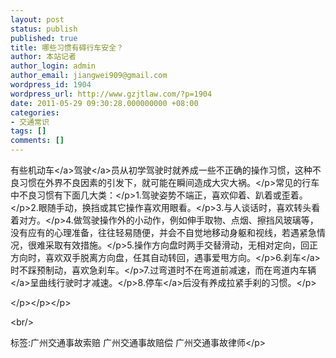 ```yaml
---
layout: post
status: publish
published: true
title: 哪些习惯有碍行车安全？
author: 本站记者
author_login: admin
author_email: jiangwei909@gmail.com
wordpress_id: 1904
wordpress_url: http://www.gzjtlaw.com/?p=1904
date: 2011-05-29 09:30:28.000000000 +08:00
categories:
- 交通常识
tags: []
comments: []
---
```

<p>有些<a>机动车<&#47;a><a>驾驶<&#47;a>员从初学驾驶时就养成一些不正确的操作习惯，这种不良习惯在外界不良因素的引发下，就可能在瞬间造成大灾大祸。<&#47;p>常见的行车中不良习惯有下面几大类：<&#47;p>1.驾驶姿势不端正，喜欢仰着、趴着或歪着。 <&#47;p>2.眼随手动，换挡或其它操作喜欢用眼看。<&#47;p>3.与人谈话时，喜欢转头看着对方。<&#47;p>4.做驾驶操作外的小动作，例如伸手取物、点烟、擦挡风玻璃等，没有应有的心理准备，往往轻易随便，并会不自觉地移动身躯和视线，若遇紧急情况，很难采取有效措施。<&#47;p>5.操作方向盘时两手交替滑动，无相对定向，回正方向时，喜欢双手脱离方向盘，任其自动转回，遇事爱甩方向。<&#47;p>6.<a>刹车<&#47;a>时不踩预制动，喜欢急刹车。<&#47;p>7.过弯道时不在弯道前减速，而在弯道内<a>车辆<&#47;a>呈曲线行驶时才减速。<&#47;p>8.<a>停车<&#47;a>后没有养成拉紧手刹的习惯。<&#47;p><p><&#47;p><&#47;p><&#47;p><br&#47;><p>标签:广州交通事故索赔 广州交通事故赔偿 广州交通事故律师<&#47;p>

